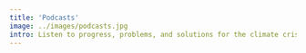 ```yaml
---
title: 'Podcasts'
image: ../images/podcasts.jpg
intro: Listen to progress, problems, and solutions for the climate crisis.
---
```

